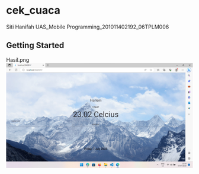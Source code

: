 # cek_cuaca
Siti Hanifah
UAS_Mobile Programming_201011402192_06TPLM006

## Getting Started

Hasil.png
![alt text](Hasil.png)

